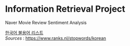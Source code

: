 # Information Retrieval Project
Naver Movie Review Sentiment Analysis

[한국어 불용어 리스트](https://github.com/nooblette/SentimentAnalysis/blob/main/K_Stopword.txt, "The list of Korean idioms that I use often.")  
*Sources* : https://www.ranks.nl/stopwords/korean
